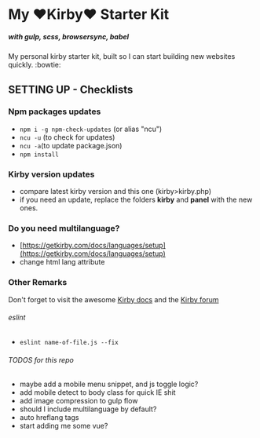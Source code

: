 # My :heart:Kirby:heart: Starter Kit

##### *with gulp, scss, browsersync, babel*
My personal kirby starter kit, built so I can start building new websites quickly. :bowtie:

## SETTING UP - Checklists

### Npm packages updates
- `npm i -g npm-check-updates` (or alias "ncu")
- `ncu -u` (to check for updates)
- `ncu -a`(to update package.json)
- `npm install`

### Kirby version updates
- compare latest kirby version and this one (kirby>kirby.php)
- if you need an update, replace the folders **kirby** and **panel** with the new ones.

### Do you need multilanguage?
- [https://getkirby.com/docs/languages/setup](https://getkirby.com/docs/languages/setup)
- change html lang attribute

### Other Remarks

Don't forget to visit the awesome [Kirby docs](https://getkirby.com/docs/languages/setup) and the [Kirby forum](https://forum.getkirby.com/)

###### eslint
- `eslint name-of-file.js --fix`

###### TODOS for this repo
- maybe add a mobile menu snippet, and js toggle logic?
- add mobile detect to body class for quick IE shit
- add image compression to gulp flow
- should I include multilanguage by default?
- auto hreflang tags
- start adding me some vue?
